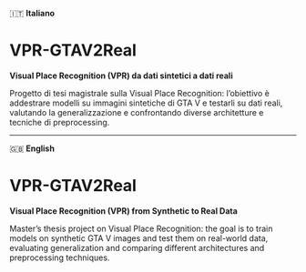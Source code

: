 🇮🇹 **Italiano**

# VPR-GTAV2Real

**Visual Place Recognition (VPR) da dati sintetici a dati reali**

Progetto di tesi magistrale sulla Visual Place Recognition: l’obiettivo è addestrare modelli su immagini sintetiche di GTA V e testarli su dati reali, valutando la generalizzazione e confrontando diverse architetture e tecniche di preprocessing.

---

🇬🇧 **English**

# VPR-GTAV2Real

**Visual Place Recognition (VPR) from Synthetic to Real Data**

Master’s thesis project on Visual Place Recognition: the goal is to train models on synthetic GTA V images and test them on real-world data, evaluating generalization and comparing different architectures and preprocessing techniques.
